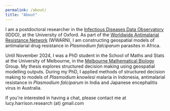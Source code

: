```yaml
---
permalink: /about/
title: "About"
---
```


I am a postdoctoral researcher in the <a href="https://www.iddo.org">Infectious Diseases Data Observatory</a> (IDDO), at the University of Oxford. As part of the <a href="https://www.iddo.org/wwarn">Worldwide Antimalarial Resistance Network</a> (WWARN), I am constructing geospatial models of antimalarial drug resistance in *Plasmodium falciparum* parasites in Africa.

Until November 2024, I was a PhD student in the School of Maths and Stats at the University of Melbourne, in the <a href="https://mathematical-biology.science.unimelb.edu.au">Melbourne Mathematical Biology</a> Group. My thesis explores structured decision making using geospatial modelling outputs. During my PhD, I applied methods of structured decision making to models of <i>Plasmodium knowlesi</i> malaria in Indonesia, antimalarial resistance in <i>Plasmodium falciparum</i> in India and Japanese encephalitis virus in Australia.

If you're interested in having a chat, please contact me at lucy.harrison.research (at) gmail.com